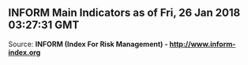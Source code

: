 ## INFORM Main Indicators as of Fri, 26 Jan 2018 03:27:31 GMT

Source: **INFORM (Index For Risk Management) - http://www.inform-index.org**